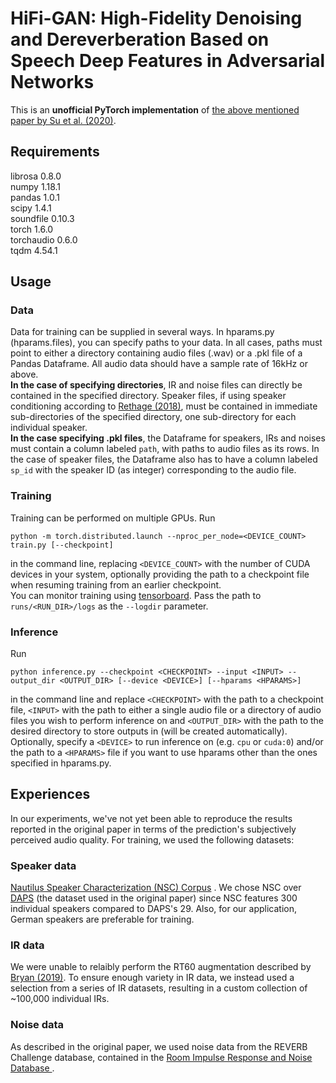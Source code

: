# HiFi-GAN: High-Fidelity Denoising and Dereverberation Based on Speech Deep Features in Adversarial Networks

This is an **unofficial PyTorch implementation**
of [the above mentioned paper by Su et al. (2020)](https://arxiv.org/abs/2006.05694).

## Requirements

librosa 0.8.0  
numpy 1.18.1  
pandas 1.0.1  
scipy 1.4.1  
soundfile 0.10.3  
torch 1.6.0  
torchaudio 0.6.0  
tqdm 4.54.1

## Usage

### Data

Data for training can be supplied in several ways. In hparams.py (hparams.files), you can specify paths to your data. In
all cases, paths must point to either a directory containing audio files (.wav) or a .pkl file of a Pandas Dataframe.
All audio data should have a sample rate of 16kHz or above.  
**In the case of specifying directories**, IR and noise files can directly be contained in the specified directory.
Speaker files, if using speaker conditioning according to [Rethage (2018)](https://arxiv.org/abs/1706.07162), must be
contained in immediate sub-directories of the specified directory, one sub-directory for each individual speaker.  
**In the case specifying .pkl files**, the Dataframe for speakers, IRs and noises must contain a column labeled `path`,
with paths to audio files as its rows. In the case of speaker files, the Dataframe also has to have a column
labeled `sp_id` with the speaker ID (as integer) corresponding to the audio file.

### Training

Training can be performed on multiple GPUs. Run

`python -m torch.distributed.launch --nproc_per_node=<DEVICE_COUNT> train.py [--checkpoint]`

in the command line, replacing `<DEVICE_COUNT>` with the number of CUDA devices in your system, optionally providing the
path to a checkpoint file when resuming training from an earlier checkpoint.  
You can monitor training using [tensorboard](https://pytorch.org/docs/stable/tensorboard.html). Pass the path
to `runs/<RUN_DIR>/logs` as the `--logdir` parameter.

### Inference

Run

`python inference.py --checkpoint <CHECKPOINT> --input <INPUT> --output_dir <OUTPUT_DIR> [--device <DEVICE>] [--hparams <HPARAMS>]`

in the command line and replace `<CHECKPOINT>` with the path to a checkpoint file, `<INPUT>` with the path to either a
single audio file or a directory of audio files you wish to perform inference on and `<OUTPUT_DIR>` with the path to the
desired directory to store outputs in (will be created automatically). Optionally, specify a `<DEVICE>` to run inference
on (e.g. `cpu` or `cuda:0`) and/or the path to a `<HPARAMS>` file if you want to use hparams other than the ones
specified in hparams.py.

## Experiences

In our experiments, we've not yet been able to reproduce the results reported in the original paper in terms of the
prediction's subjectively perceived audio quality. For training, we used the following datasets:

### Speaker data

[Nautilus Speaker Characterization (NSC) Corpus](https://www.qu.tu-berlin.de/menue/forschung/abgeschlossene_projekte/nsc_corpus/)
. We chose NSC over [DAPS](https://ccrma.stanford.edu/~gautham/Site/daps.html) (the dataset used in the original paper)
since NSC features 300 individual speakers compared to DAPS's 29. Also, for our application, German speakers are
preferable for training.

### IR data

We were unable to relaibly perform the RT60 augmentation described by [Bryan (2019)](https://arxiv.org/abs/1909.03642).
To ensure enough variety in IR data, we instead used a selection from a series of IR datasets, resulting in a custom
collection of ~100,000 individual IRs.

### Noise data

As described in the original paper, we used noise data from the REVERB Challenge database, contained in
the [Room Impulse Response and Noise Database ](https://www.openslr.org/28/).






